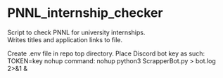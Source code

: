 # PNNL_internship_checker
Script to check PNNL for university internships.  
Writes titles and application links to file.

Create .env file in repo top directory.
Place Discord bot key as such: TOKEN=key
nohup command: nohup python3 ScrapperBot.py > bot.log 2>&1 &
